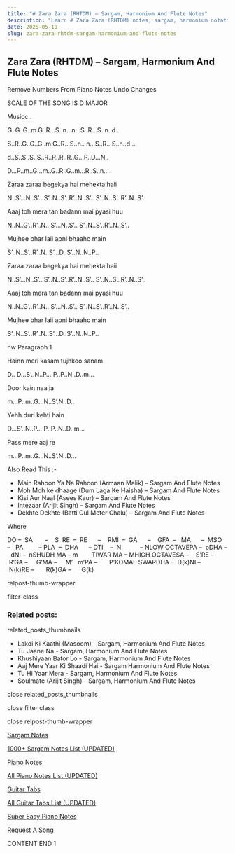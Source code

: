 ```yaml
---
title: "# Zara Zara (RHTDM) – Sargam, Harmonium And Flute Notes"
description: "Learn # Zara Zara (RHTDM) notes, sargam, harmonium notations and flute notes. Easy step-by-step tutorial for beginners."
date: 2025-05-19
slug: zara-zara-rhtdm-sargam-harmonium-and-flute-notes
---
```


## Zara Zara (RHTDM) – Sargam, Harmonium And Flute Notes

Remove Numbers From Piano Notes
Undo Changes

SCALE OF THE SONG IS D MAJOR

Musicc..

G..G..G..m.G..R…S..n.. n…S..R…S..n..d…

S..R..G..G..G..m.G..R…S..n.. n…S..R…S..n..d…

d..S..S..S..S..R..R..R..R..G…P..D…N..

D…P..m..G…m..G..R..G..m…R..S..n…

Zaraa zaraa begekya hai mehekta haii

N..S’…N..S’.. S’..N..S’..R’..N..S’.. S’..N..S’..R’..N..S’..

Aaaj toh mera tan badann mai pyasi huu

N..N..G’..R’..N.. S’…N..S’.. S’..N..S’..R’..N..S’..

Mujhee bhar laii apni bhaaho main

S’..N..S’..R’..N..S’…D..S’..N..N..P..

Zaraa zaraa begekya hai mehekta haii

N..S’…N..S’.. S’..N..S’..R’..N..S’.. S’..N..S’..R’..N..S’..

Aaaj toh mera tan badann mai pyasi huu

N..N..G’..R’..N.. S’…N..S’.. S’..N..S’..R’..N..S’..

Mujhee bhar laii apni bhaaho main

S’..N..S’..R’..N..S’…D..S’..N..N..P..

nw Paragraph 1

Hainn meri kasam tujhkoo sanam

D.. D…S’..N..P… P..P..N..D..m…

Door kain naa ja

m…P..m..G…N..S’.N..D..

Yehh duri kehti hain

D…S’..N..P… P..P..N..D..m…

Pass mere aaj re

m…P..m..G…N..S’.N..D…

Also Read This :-



* Main Rahoon Ya Na Rahoon (Armaan Malik) – Sargam And Flute Notes
* Moh Moh ke dhaage (Dum Laga Ke Haisha) – Sargam And Flute Notes
* Kisi Aur Naal (Asees Kaur) – Sargam And Flute Notes
* Intezaar (Arijit Singh) – Sargam And Flute Notes
* Dekhte Dekhte (Batti Gul Meter Chalu) – Sargam And Flute Notes

Where



DO –  SA       –    S  RE  –  RE      –    RMI  –  GA      –    GFA  –   MA      –  MSO  –   PA         – PLA  –  DHA      – DTI    –  NI          – NLOW OCTAVEPA –  pDHA –  dNI –  nSHUDH MA – m        TIWAR MA – MHIGH OCTAVESA –    S’RE –     R’GA –     G’MA –     M’   m’PA –       P’KOMAL SWARDHA –  D(k)NI –       N(k)RE –       R(k)GA –      G(k)



relpost-thumb-wrapper

filter-class

### Related posts:

related_posts_thumbnails

* Lakdi Ki Kaathi (Masoom) - Sargam, Harmonium And Flute Notes
* Tu Jaane Na - Sargam, Harmonium And Flute Notes
* Khushiyaan Bator Lo - Sargam, Harmonium And Flute Notes
* Aaj Mere Yaar Ki Shaadi Hai - Sargam Harmonium And Flute Notes
* Tu Hi Yaar Mera - Sargam, Harmonium  And Flute Notes
* Soulmate (Arijit Singh) - Sargam, Harmonium And Flute Notes

close related_posts_thumbnails

close filter class

close relpost-thumb-wrapper

[Sargam Notes](/sargam-notes.html)

[1000+ Sargam Notes List (UPDATED)](/all-songs-list-sargam-notes.html)

[Piano Notes](/piano-notes.html)

[All Piano Notes List (UPDATED)](/all-songs-list-piano-notes.html)

[Guitar Tabs](/guitar-tabs.html)

[All Guitar Tabs List (UPDATED)](/all-songs-list-guitar-tabs.html)

[Super Easy Piano Notes](https://studywall.in/)

[Request A Song](/request-a-song.html)

CONTENT END 1

